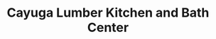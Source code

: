 ---
title: "Cayuga Lumber Kitchen and Bath Center"
url: /ithaca/cayuga-lumber-kitchen-and-bath-center/
shop: Küchen
---